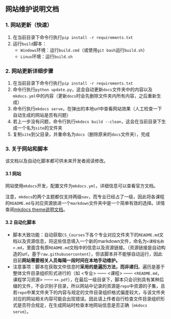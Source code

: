 ## 网站维护说明文档

### 1. 网站更新（快速）

1. 在当前目录下命令行执行`pip install -r requirements.txt`
2. 运行`build`脚本：
   - `Windows`环境：运行`build.cmd`（或使用`git bash`运行`build.sh`）
   - `Linux`环境：运行`build.sh`

### 2. 网站更新详细步骤

1. 在当前目录下命令行执行`pip install -r requirements.txt`
2. 命令行执行`python update.py`，这会自动更新`docs`文件夹中的内容以及`mkdocs.yml`中的内容（更新`docs`时会先删除文件夹内所有内容，之后重新生成）
3. 命令行执行`mkdocs serve`，在弹出的本地url中查看网站效果（人工检查一下自动生成的网站是否有问题）
4. 若上一步没有问题，命令行执行`mkdocs build --clean`，这会在当前目录下生成一个名为`site`的文件夹
5. 复制`site`到父目录，并重命名为`docs`（删除原来的`docs`文件夹），完成

### 3. 关于网站和脚本

该文档以及自动化脚本都可供未来开发者阅读修改。

#### 3.1 网站

网站使用`mkdocs`开发，配置文件为`mkdocs.yml`，详细信息可以查看官方文档。

注意，`mkdocs`的两个主题都仅支持两级`nav`，而专业已经占了一级，因此将各课程的`README.md`与对应资源放进一个`markdown`文件夹中是一个简单有效的选择。详情查阅[mkdocs theme说明文档](https://www.mkdocs.org/user-guide/choosing-your-theme/)。

#### 3.2 自动化脚本

- 脚本大致功能：自动获取`CS_Courses`下各个专业对应文件夹下的`README.md`文档以及资源信息，将这些信息填入一个新的markdown文件，命名为`<课程名称>.md`，里面含有原`README.md`文档中的信息以及资源链接。（资源链接是自动构造的url，基于`raw.githubusercontent`），但该脚本并不能够自动运行，因此目前**网站需要相关人员每隔一段时间在本地手动维护。**
- 注意事项：脚本在获取文件信息时**采用的是遍历方法，而非递归**。遍历是基于整体文件目录组织形式进行的（如 <专业> —— <课程> —— <`README.md`，课程学习资源> —— `××.pdf`），在最后一级目录下，脚本只会识别具有某种后缀的文件，不会识别子目录，所以网站中记录的资源是`repo`中资源的子集，且若`repo`中某文件夹下的内容与规定的文件目录组织格式偏差较大，与该文件夹对应的网站相关内容可能会出现错误。因此请上传者自行检查文件目录组织形式是否符合规定，在生成网站时检查本地网站信息是否正确（`mkdocs serve`）。

